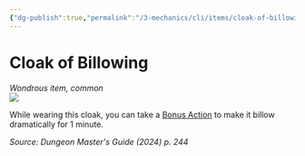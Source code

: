 ```yaml
---
{"dg-publish":true,"permalink":"/3-mechanics/cli/items/cloak-of-billowing-xdmg/","tags":["ttrpg-cli/compendium/src/5e/xdmg","ttrpg-cli/item/rarity/common"],"noteIcon":""}
---
```


# Cloak of Billowing
*Wondrous item, common*  
![](3-Mechanics/CLI/items/img/cloak-of-billowing.webp#right)


While wearing this cloak, you can take a [Bonus Action](3-Mechanics/CLI/rules/variant-rules/bonus-action-xphb.md) to make it billow dramatically for 1 minute.

*Source: Dungeon Master's Guide (2024) p. 244*